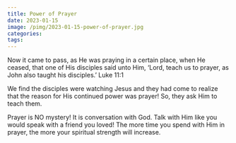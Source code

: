 ```yaml
---
title: Power of Prayer
date: 2023-01-15
image: /pimg/2023-01-15-power-of-prayer.jpg
categories:
tags:
---
```


<p data-block-key="irf5s">Now it came to pass, as He was praying in a certain place, when He ceased, that one of His disciples said unto Him, ‘Lord, teach us to prayer, as John also taught his disciples.’ Luke 11:1</p><p data-block-key="cs6jn">We find the disciples were watching Jesus and they had come to realize that the reason for His continued power was prayer! So, they ask Him to teach them.</p><p data-block-key="1asgr">Prayer is NO mystery! It is conversation with God. Talk with Him like you would speak with a friend you loved! The more time you spend with Him in prayer, the more your spiritual strength will increase. </p>

